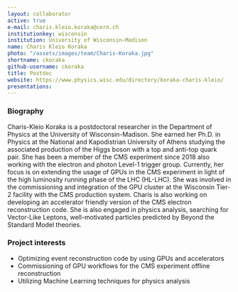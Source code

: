 ```yaml
---
layout: collaborator
active: true
e-mail: charis.kleio.koraka@cern.ch
institutionkey: wisconsin
institution: University of Wisconsin–Madison
name: Charis Kleio Koraka
photo: "/assets/images/team/Charis-Koraka.jpg"
shortname: ckoraka
github-username: ckoraka
title: Postdoc
website: https://www.physics.wisc.edu/directory/koraka-charis-kleio/
presentations:
---
```


### Biography
Charis-Kleio Koraka is a postdoctoral researcher in the Department of Physics at the University of Wisconsin-Madison. She earned her Ph.D. in Physics at the National and Kapodistrian University of Athens studying the associated production of the Higgs boson with a top and anti-top quark pair. She has been a member of the CMS experiment since 2018 also working with the electron and photon Level-1 trigger group. Currently, her focus is on extending the usage of GPUs in the CMS 
experiment in light of the high luminosity running phase of the LHC (HL-LHC).  She was involved in the commissioning and integration of the GPU cluster at the Wisconsin Tier-2 facility with the CMS production system. Charis is also working on developing an accelerator friendly version of the CMS electron reconstruction code. She is also engaged in physics analysis, searching for Vector-Like Leptons, well-motivated particles predicted by Beyond the Standard Model theories. 
 
### Project interests
- Optimizing event reconstruction code by using GPUs and accelerators
- Commissioning of GPU workflows for the CMS experiment offline reconstruction
- Utilizing Machine Learning techniques for physics analysis  
